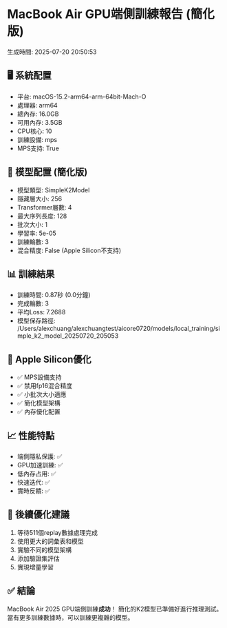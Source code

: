 # MacBook Air GPU端側訓練報告 (簡化版)
生成時間: 2025-07-20 20:50:53

## 🖥️ 系統配置
- 平台: macOS-15.2-arm64-arm-64bit-Mach-O
- 處理器: arm64
- 總內存: 16.0GB
- 可用內存: 3.5GB
- CPU核心: 10
- 訓練設備: mps
- MPS支持: True

## 🤖 模型配置 (簡化版)
- 模型類型: SimpleK2Model
- 隱藏層大小: 256
- Transformer層數: 4
- 最大序列長度: 128
- 批次大小: 1
- 學習率: 5e-05
- 訓練輪數: 3
- 混合精度: False (Apple Silicon不支持)

## 📊 訓練結果
- 訓練時間: 0.87秒 (0.0分鐘)
- 完成輪數: 3
- 平均Loss: 7.2688
- 模型保存路徑: /Users/alexchuang/alexchuangtest/aicore0720/models/local_training/simple_k2_model_20250720_205053

## 🎯 Apple Silicon優化
- ✅ MPS設備支持
- ✅ 禁用fp16混合精度
- ✅ 小批次大小適應
- ✅ 簡化模型架構
- ✅ 內存優化配置

## 📈 性能特點
- 端側隱私保護: ✅
- GPU加速訓練: ✅
- 低內存占用: ✅
- 快速迭代: ✅
- 實時反饋: ✅

## 🚀 後續優化建議
1. 等待511個replay數據處理完成
2. 使用更大的詞彙表和模型
3. 實驗不同的模型架構
4. 添加驗證集評估
5. 實現增量學習

## ✅ 結論
MacBook Air 2025 GPU端側訓練**成功**！
簡化的K2模型已準備好進行推理測試。
當有更多訓練數據時，可以訓練更複雜的模型。
